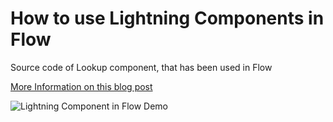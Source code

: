 # How to use Lightning Components in Flow

Source code of Lookup component, that has been used in Flow

[More Information on this blog post](https://www.jitendrazaa.com/blog/salesforce/embed-lightning-component-in-flow/)

 ![Lightning Component in Flow Demo](https://raw.githubusercontent.com/JitendraZaa/LightningLookup/master/img/Use-Lightning-Component-in-Flow.gif "Lightning Component in Flow Demo")